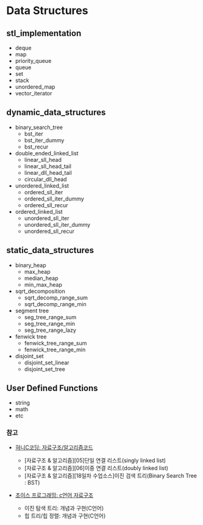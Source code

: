 # Data Structures

## stl_implementation
- deque
- map
- priority_queue
- queue
- set
- stack
- unordered_map
- vector_iterator

## dynamic_data_structures
- binary_search_tree
  - bst_iter
  - bst_iter_dummy
  - bst_recur
- double_ended_linked_list
  - linear_sll_head
  - linear_sll_head_tail
  - linear_dll_head_tail
  - circular_dll_head
- unordered_linked_list
  - ordered_sll_iter
  - ordered_sll_iter_dummy
  - ordered_sll_recur
- ordered_linked_list
  - unordered_sll_iter
  - unordered_sll_iter_dummy
  - unordered_sll_recur

## static_data_structures
- binary_heap
  - max_heap
  - median_heap
  - min_max_heap
- sqrt_decomposition
  - sqrt_decomp_range_sum
  - sqrt_decomp_range_min
- segment tree
  - seg_tree_range_sum
  - seg_tree_range_min
  - seg_tree_range_lazy
- fenwick tree
  - fenwick_tree_range_sum
  - fenwick_tree_range_min
- disjoint_set
  - disjoint_set_linear
  - disjoint_set_tree

## User Defined Functions

- string
- math
- etc

### 참고

- [혀니C코딩: 자료구조/알고리즘코드](https://cafe.naver.com/honeyc)
  - [자료구조 & 알고리즘][05]단일 연결 리스트(singly linked list)
  - [자료구조 & 알고리즘][06]이중 연결 리스트(doubly linked list)
  - [자료구조 & 알고리즘][18일차 수업소스]이진 검색 트리(Binary Search Tree : BST)

- [초이스 프로그래밍: c언어 자료구조](https://youtube.com/playlist?list=PLjq20pMYInLLWi5JBplcRZ6Z8_X5d3Tvb&si=LadRQqbsRtM-zx-g)
  - 이진 탐색 트리: 개념과 구현(C언어)
  - 힙 트리/힙 정렬: 개념과 구현(C언어)
